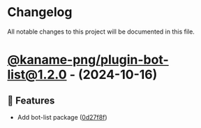 # Changelog

All notable changes to this project will be documented in this file.

# [@kaname-png/plugin-bot-list@1.2.0](https://github.com/sawa-ko/neko-plugins/tree/@kaname-png/plugin-bot-list@1.2.0) - (2024-10-16)

## 🚀 Features

- Add bot-list package ([0d27f8f](https://github.com/sawa-ko/neko-plugins/commit/0d27f8fcf0c65e9c1520b0d7e7a4b45049625c4f))

